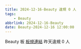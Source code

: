 ```yaml
---
title: 2024-12-16-Beauty 違規 0 人
tags:
    - Beauty
abbrlink: 2024-12-16-Beauty
date: Beauty-2024-12-16 12:00:00
---
```

Beauty 板 [板規連結](https://www.ptt.cc/bbs/Beauty/M.1630069980.A.84B.html)
昨天違規 0 人
